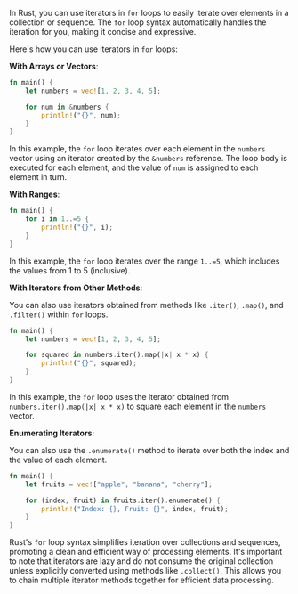In Rust, you can use iterators in `for` loops to easily iterate over elements in a collection or sequence. The `for` loop syntax automatically handles the iteration for you, making it concise and expressive.

Here's how you can use iterators in `for` loops:

**With Arrays or Vectors**:

```rust
fn main() {
    let numbers = vec![1, 2, 3, 4, 5];

    for num in &numbers {
        println!("{}", num);
    }
}
```

In this example, the `for` loop iterates over each element in the `numbers` vector using an iterator created by the `&numbers` reference. The loop body is executed for each element, and the value of `num` is assigned to each element in turn.

**With Ranges**:

```rust
fn main() {
    for i in 1..=5 {
        println!("{}", i);
    }
}
```

In this example, the `for` loop iterates over the range `1..=5`, which includes the values from 1 to 5 (inclusive).

**With Iterators from Other Methods**:

You can also use iterators obtained from methods like `.iter()`, `.map()`, and `.filter()` within `for` loops.

```rust
fn main() {
    let numbers = vec![1, 2, 3, 4, 5];

    for squared in numbers.iter().map(|x| x * x) {
        println!("{}", squared);
    }
}
```

In this example, the `for` loop uses the iterator obtained from `numbers.iter().map(|x| x * x)` to square each element in the `numbers` vector.

**Enumerating Iterators**:

You can also use the `.enumerate()` method to iterate over both the index and the value of each element.

```rust
fn main() {
    let fruits = vec!["apple", "banana", "cherry"];

    for (index, fruit) in fruits.iter().enumerate() {
        println!("Index: {}, Fruit: {}", index, fruit);
    }
}
```

Rust's `for` loop syntax simplifies iteration over collections and sequences, promoting a clean and efficient way of processing elements. It's important to note that iterators are lazy and do not consume the original collection unless explicitly converted using methods like `.collect()`. This allows you to chain multiple iterator methods together for efficient data processing.
